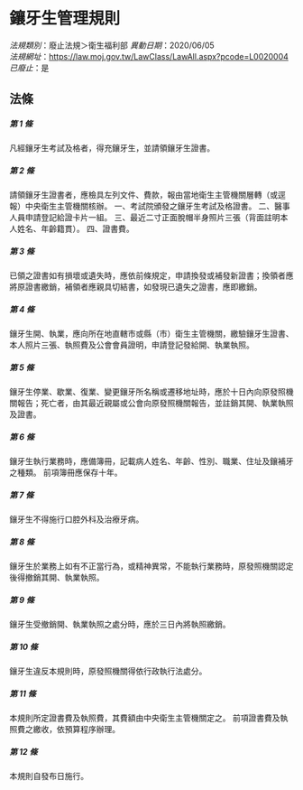 # 鑲牙生管理規則

*法規類別*：廢止法規＞衛生福利部
*異動日期*：2020/06/05  
*法規網址*：https://law.moj.gov.tw/LawClass/LawAll.aspx?pcode=L0020004
*已廢止*：是


## 法條
##### 第 1 條
凡經鑲牙生考試及格者，得充鑲牙生，並請領鑲牙生證書。

##### 第 2 條
請領鑲牙生證書者，應檢具左列文件、費款，報由當地衛生主管機關層轉（或逕報）中央衛生主管機關核辦。
一、考試院頒發之鑲牙生考試及格證書。
二、醫事人員申請登記給證卡片一組。
三、最近二寸正面脫帽半身照片三張（背面註明本人姓名、年齡籍貫）。
四、證書費。

##### 第 3 條
已領之證書如有損壞或遺失時，應依前條規定，申請換發或補發新證書；換領者應將原證書繳銷，補領者應親具切結書，如發現已遺失之證書，應即繳銷。

##### 第 4 條
鑲牙生開、執業，應向所在地直轄市或縣（市）衛生主管機關，繳驗鑲牙生證書、本人照片三張、執照費及公會會員證明，申請登記發給開、執業執照。

##### 第 5 條
鑲牙生停業、歇業、復業、變更鑲牙所名稱或遷移地址時，應於十日內向原發照機關報告；死亡者，由其最近親屬或公會向原發照機關報告，並註銷其開、執業執照及證書。

##### 第 6 條
鑲牙生執行業務時，應備簿冊，記載病人姓名、年齡、性別、職業、住址及鑲補牙之種類。
前項簿冊應保存十年。

##### 第 7 條
鑲牙生不得施行口腔外科及治療牙病。

##### 第 8 條
鑲牙生於業務上如有不正當行為，或精神異常，不能執行業務時，原發照機關認定後得撤銷其開、執業執照。

##### 第 9 條
鑲牙生受撤銷開、執業執照之處分時，應於三日內將執照繳銷。

##### 第 10 條
鑲牙生違反本規則時，原發照機關得依行政執行法處分。

##### 第 11 條
本規則所定證書費及執照費，其費額由中央衛生主管機關定之。
前項證書費及執照費之繳收，依預算程序辦理。

##### 第 12 條
本規則自發布日施行。


